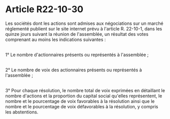 # Article R22-10-30

<p>Les sociétés dont les actions sont admises aux négociations sur un marché réglementé publient sur le site internet prévu à l'article R. 22-10-1, dans les quinze jours suivant la réunion de l'assemblée, un résultat des votes comprenant au moins les indications suivantes :<br/><br/>

1° Le nombre d'actionnaires présents ou représentés à l'assemblée ;<br/><br/>

2° Le nombre de voix des actionnaires présents ou représentés à l'assemblée ;<br/><br/>

3° Pour chaque résolution, le nombre total de voix exprimées en détaillant le nombre d'actions et la proportion du capital social qu'elles représentent, le nombre et le pourcentage de voix favorables à la résolution ainsi que le nombre et le pourcentage de voix défavorables à la résolution, y compris les abstentions.</p>